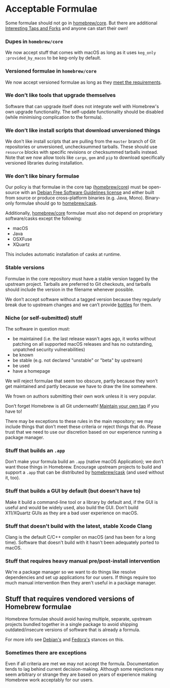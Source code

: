 # Acceptable Formulae

Some formulae should not go in [homebrew/core](https://github.com/Homebrew/homebrew-core). But there are additional [Interesting Taps and Forks](Interesting-Taps-and-Forks.md) and anyone can start their own!

### Dupes in `homebrew/core`

We now accept stuff that comes with macOS as long as it uses `keg_only :provided_by_macos` to be keg-only by default.

### Versioned formulae in `homebrew/core`
We now accept versioned formulae as long as they [meet the requirements](Versions.md).

### We don’t like tools that upgrade themselves
Software that can upgrade itself does not integrate well with Homebrew's own
upgrade functionality. The self-update functionality should be disabled (while minimising complication to the formula).

### We don’t like install scripts that download unversioned things
We don't like install scripts that are pulling from the `master` branch of Git repositories or unversioned, unchecksummed tarballs. These should use `resource` blocks with specific revisions or checksummed tarballs instead. Note that we now allow tools like `cargo`, `gem` and `pip` to download specifically versioned libraries during installation.

### We don’t like binary formulae
Our policy is that formulae in the core tap
([homebrew/core](https://github.com/Homebrew/homebrew-core)) must be open-source
with an [Debian Free Software Guidelines license](https://wiki.debian.org/DFSGLicenses) and either built
from source or produce cross-platform binaries (e.g. Java, Mono). Binary-only
formulae should go to [homebrew/cask](https://github.com/Homebrew/homebrew-cask).

Additionally, [homebrew/core](https://github.com/Homebrew/homebrew-core) formulae must also not depend on proprietary software/casks except the following:

- macOS
- Java
- OSXFuse
- XQuartz

This includes automatic installation of casks at runtime.

### Stable versions
Formulae in the core repository must have a stable version tagged by
the upstream project. Tarballs are preferred to Git checkouts, and
tarballs should include the version in the filename whenever possible.

We don’t accept software without a tagged version because they regularly break
due to upstream changes and we can’t provide [bottles](Bottles.md) for them.

### Niche (or self-submitted) stuff
The software in question must:

* be maintained (i.e. the last release wasn't ages ago, it works without patching on all supported macOS releases and has no outstanding, unpatched security vulnerabilities)
* be known
* be stable (e.g. not declared "unstable" or "beta" by upstream)
* be used
* have a homepage

We will reject formulae that seem too obscure, partly because they won’t
get maintained and partly because we have to draw the line somewhere.

We frown on authors submitting their own work unless it is very popular.

Don’t forget Homebrew is all Git underneath!
[Maintain your own tap](How-to-Create-and-Maintain-a-Tap.md) if you have to!

There may be exceptions to these rules in the main repository; we may
include things that don't meet these criteria or reject things that do.
Please trust that we need to use our discretion based on our experience
running a package manager.

### Stuff that builds an `.app`
Don’t make your formula build an `.app` (native macOS Application); we
don’t want those things in Homebrew. Encourage upstream projects to build and support a `.app` that can be distributed by [homebrew/cask](https://github.com/Homebrew/homebrew-cask) (and used without it, too).

### Stuff that builds a GUI by default (but doesn't have to)
Make it build a command-line tool or a library by default and, if the GUI is useful and would be widely used, also build the GUI. Don’t build X11/XQuartz GUIs as they are a bad user experience on macOS.

### Stuff that doesn't build with the latest, stable Xcode Clang
Clang is the default C/C++ compiler on macOS (and has been for a long time). Software that doesn't build with it hasn't been adequately ported to macOS.

### Stuff that requires heavy manual pre/post-install intervention
We're a package manager so we want to do things like resolve dependencies and set up applications for our users. If things require too much manual intervention then they aren't useful in a package manager.

## Stuff that requires vendored versions of Homebrew formulae
Homebrew formulae should avoid having multiple, separate, upstream projects bundled together in a single package to avoid shipping outdated/insecure versions of software that is already a formula.

For more info see [Debian's](https://www.debian.org/doc/debian-policy/ch-source.html#s-embeddedfiles) and [Fedora's](https://docs.fedoraproject.org/en-US/packaging-guidelines/#bundling) stances on this.

### Sometimes there are exceptions
Even if all criteria are met we may not accept the formula.
Documentation tends to lag behind current decision-making. Although some
rejections may seem arbitrary or strange they are based on years of
experience making Homebrew work acceptably for our users.
